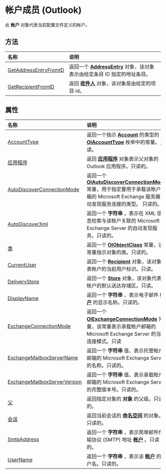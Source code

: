 
# 帐户成员 (Outlook)


此 **帐户** 对象代表当前配置文件定义的帐户。


## 方法



|**名称**|**说明**|
|:-----|:-----|
|[GetAddressEntryFromID](5aa9c67e-579f-5519-ed38-c80009cf506b.md)|返回一个  **[AddressEntry](d4a0a85e-8bab-bc56-57bc-d70c3c570c8e.md)** 对象，该对象表示由给定条目 ID 指定的地址条目。|
|[GetRecipientFromID](7b97ce67-6015-ece6-de1b-6d4226be83aa.md)|返回 **[收件人](8cee4d79-ec55-52a4-710b-6456944ca86d.md)** 对象，该对象是由给定的项目 id。|

## 属性



|**名称**|**说明**|
|:-----|:-----|
|[AccountType](7e59f240-512d-eb20-69b2-b88ee52a9d27.md)|返回一个指示  **[Account](f624438c-4e45-2822-18b6-bfe8074a33c0.md)** 的类型的 **[OlAccountType](8aeafc50-3f97-8d28-7fd9-a9d8e1eafc4c.md)** 枚举中的常量。只读。|
|[应用程序](47b2dd80-9b5f-6873-9d4a-c465641605da.md)|返回 **[应用程序](797003e7-ecd1-eccb-eaaf-32d6ddde8348.md)** 对象表示父对象的 Outlook 应用程序。只读的。|
|[AutoDiscoverConnectionMode](d9089143-caff-6e08-cc7d-f8659384d36e.md)|返回一个 **[OlAutoDiscoverConnectionMode](fee21188-a513-c272-0311-544956c03786.md)** 常量，用于指定要用于承载该帐户邮箱的 Microsoft Exchange 服务器自动发现服务连接的类型。 只读的。|
|[AutoDiscoverXml](201c5aba-5cff-0934-a750-b4ac0cb30860.md)|返回一个 **字符串** ，表示在 XML 信息检索与该帐户关联的 Microsoft Exchange Server 的自动发现服务。只读的。|
|[类](93add2b8-e71d-1d4f-f8e2-a5898d0242fc.md)|返回一个 **[OlObjectClass](33d724b3-df3c-2a7f-a80f-93b66d96f588.md)** 常量，该常量指示对象的类。只读的。|
|[CurrentUser](e17ab6a9-344e-b3bf-543c-07590c406a2b.md)|返回一个  **[Recipient](8cee4d79-ec55-52a4-710b-6456944ca86d.md)** 对象，该对象代表帐户的当前用户标识。只读。|
|[DeliveryStore](181d52ff-7c48-af7b-dbec-3562f1c8801b.md)|返回一个  **[Store](1eb22fe9-8849-7476-5388-2515b48591b9.md)** 对象，该对象代表帐户的默认送达存储区。只读。|
|[DisplayName](20fd9286-c7d9-3bb3-5b33-137313f1c8d5.md)|返回一个 **字符串** ，表示电子邮件 **[帐户](f624438c-4e45-2822-18b6-bfe8074a33c0.md)** 的显示名称。只读的。|
|[ExchangeConnectionMode](40fee809-48ab-5788-819a-c61b6eb782a5.md)|返回一个  **[OlExchangeConnectionMode](ab43999d-f578-65ab-1f3d-455c66022901.md)** 常量，该常量表示承载帐户邮箱的 Microsoft Exchange Server 的当前连接模式。只读|
|[ExchangeMailboxServerName](f75354c9-3374-140f-63a6-ca04ce6101cb.md)|返回一个 **字符串** 值，表示托管帐户邮箱的 Microsoft Exchange Server 的名称。只读的。|
|[ExchangeMailboxServerVersion](5bfd2c63-5a87-9225-a9a8-1771fc480f21.md)|返回一个 **字符串** 值，表示承载帐户邮箱的 Microsoft Exchange Server 的完整版本号。只读的。|
|[父](86d6bc88-6357-97b7-71e4-3c51eae01d74.md)|返回指定对象的 **对象** 的父级。只读的。|
|[会话](92890235-402c-80c8-10b7-7339f153134e.md)|返回当前会话的 **[命名空间](f0dcaa19-07f5-5d42-a3bf-2e42b7885644.md)** 的对象。只读的。|
|[SmtpAddress](443beb7a-0ada-8e86-69d7-63880033abca.md)|返回一个 **字符串** ，表示简单邮件传输协议 (SMTP) 地址 **[帐户](f624438c-4e45-2822-18b6-bfe8074a33c0.md)** 。只读的。|
|[UserName](3ab96240-b68c-e2f7-83b9-6d6663c4880d.md)|返回一个 **字符串** ，表示该 **[帐户](f624438c-4e45-2822-18b6-bfe8074a33c0.md)** 的用户名。只读的。|
